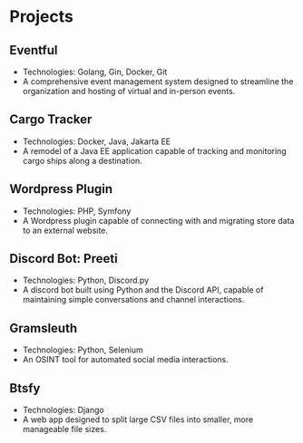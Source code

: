 # Projects

## Eventful
- Technologies: Golang, Gin, Docker, Git
- A comprehensive event management system designed to streamline the organization and hosting of virtual and in-person events.

## Cargo Tracker
- Technologies: Docker, Java, Jakarta EE
- A remodel of a Java EE application capable of tracking and monitoring cargo ships along a destination.

## Wordpress Plugin
- Technologies: PHP, Symfony
- A Wordpress plugin capable of connecting with and migrating store data to an external website.

## Discord Bot: Preeti
- Technologies: Python, Discord.py
- A discord bot built using Python and the Discord API, capable of maintaining simple conversations and channel interactions.

## Gramsleuth
- Technologies: Python, Selenium
- An OSINT tool for automated social media interactions.

## Btsfy
- Technologies: Django
- A web app designed to split large CSV files into smaller, more manageable file sizes.